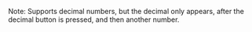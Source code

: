 Note: Supports decimal numbers, but the decimal only appears, after the decimal button is pressed, and then another number. 

